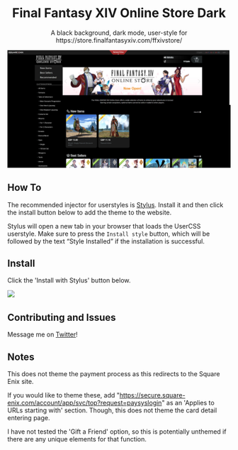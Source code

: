 <p align="center">
  <h1 align="center">Final Fantasy XIV Online Store Dark</h1>
  <p align="center">A black background, dark mode, user-style for https://store.finalfantasyxiv.com/ffxivstore/</p>
  <p align="center">
    <img src="https://raw.githubusercontent.com/ipsusu/ffxivstore-dark/master/images/preview.jpg">
  </p>
</p>

## How To
The recommended injector for userstyles is [Stylus](https://add0n.com/stylus.html).
Install it and then click the install button below to add the theme to the website.

Stylus will open a new tab in your browser that loads the UserCSS userstyle. Make sure to press the `Install style` button, which will be followed by the text “Style Installed” if the installation is successful.

## Install
Click the 'Install with Stylus' button below.


[![](https://img.shields.io/badge/install%20with-stylus-006666?style=flat-square)](https://github.com/ipsusu/ffxivstore-dark/raw/master/ffxivstore-dark.user.css)

## Contributing and Issues

Message me on [Twitter](https://twitter.com/ipsusu)!

## Notes

This does not theme the payment process as this redirects to the Square Enix site.

If you would like to theme these, add "https://secure.square-enix.com/account/app/svc/top?request=paysyslogin" as an 'Applies to URLs starting with' section. Though, this does not theme the card detail entering page.

I have not tested the 'Gift a Friend' option, so this is potentially unthemed if there are any unique elements for that function. 

